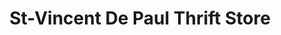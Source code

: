---
title: "St-Vincent De Paul Thrift Store"
url: /guelph/st-vincent-de-paul-thrift-store/
shop: Gebrauchtwaren
---